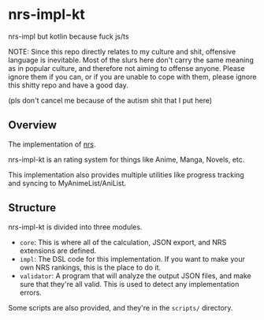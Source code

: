 # nrs-impl-kt
nrs-impl but kotlin because fuck js/ts

NOTE: Since this repo directly relates to my culture and shit, offensive language is inevitable. Most of the slurs here don't carry the same meaning as in popular culture, and therefore not aiming to offense anyone. Please ignore them if you can, or if you are unable to cope with them, please ignore this shitty repo and have a good day.

(pls don't cancel me because of the autism shit that I put here)

## Overview

The implementation of [nrs](https://github.com/ngoduyanh/nrs).

nrs-impl-kt is an rating system for things like Anime, Manga, Novels, etc.

This implementation also provides multiple utilities like progress tracking and syncing
to MyAnimeList/AniList.

## Structure

nrs-impl-kt is divided into three modules.

* `core`: This is where all of the calculation, JSON export, and NRS extensions are defined.
* `impl`: The DSL code for this implementation. If you want to make your own NRS rankings, this is the place to do it.
* `validator`: A program that will analyze the output JSON files, and make sure that they're all valid. This is used to detect any implementation errors.

Some scripts are also provided, and they're in the `scripts/` directory.
